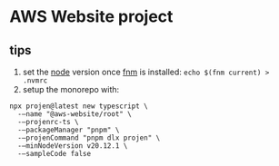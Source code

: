 # AWS Website project

## tips

1. set the [node](https://nodejs.org/en/about/previous-releases) version once [fnm](https://github.com/Schniz/fnm) is installed: `echo $(fnm current) > .nvmrc`
2. setup the monorepo with:

```shell
npx projen@latest new typescript \
  -–name "@aws-website/root" \
  -–projenrc-ts \
  -–packageManager "pnpm" \
  -–projenCommand "pnpm dlx projen" \
  -–minNodeVersion v20.12.1 \
  -–sampleCode false
```
